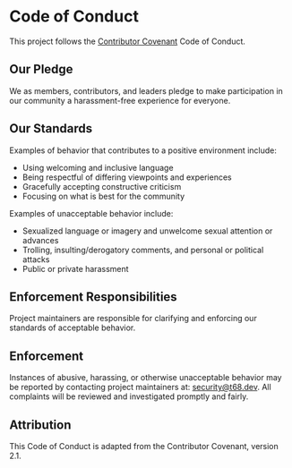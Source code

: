 # Code of Conduct

This project follows the [Contributor Covenant](https://www.contributor-covenant.org/) Code of Conduct.

## Our Pledge

We as members, contributors, and leaders pledge to make participation in our
community a harassment-free experience for everyone.

## Our Standards

Examples of behavior that contributes to a positive environment include:

- Using welcoming and inclusive language
- Being respectful of differing viewpoints and experiences
- Gracefully accepting constructive criticism
- Focusing on what is best for the community

Examples of unacceptable behavior include:

- Sexualized language or imagery and unwelcome sexual attention or advances
- Trolling, insulting/derogatory comments, and personal or political attacks
- Public or private harassment

## Enforcement Responsibilities

Project maintainers are responsible for clarifying and enforcing our standards of
acceptable behavior.

## Enforcement

Instances of abusive, harassing, or otherwise unacceptable behavior may be
reported by contacting project maintainers at: security@t68.dev.
All complaints will be reviewed and investigated promptly and fairly.

## Attribution

This Code of Conduct is adapted from the Contributor Covenant, version 2.1.
